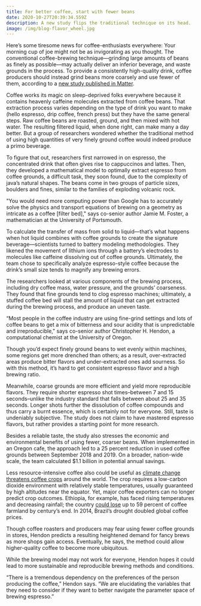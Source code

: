 ```yaml
---
title: For better coffee, start with fewer beans
date: 2020-10-27T20:39:34.559Z
description: A new study flips the traditional technique on its head.
image: /img/blog-flavor_wheel.jpg
---
```

<!--StartFragment-->

Here’s some tiresome news for coffee-enthusiasts everywhere: Your morning cup of joe might not be as invigorating as you thought. The conventional coffee-brewing technique—grinding large amounts of beans as finely as possible—may actually deliver an inferior beverage, and waste grounds in the process. To provide a consistently high-quality drink, coffee producers should instead grind beans more coarsely and use fewer of them, according to a [new study published in Matter](https://www.cell.com/matter/fulltext/S2590-2385(19)30410-2).

Coffee works its magic on sleep-deprived folks everywhere because it contains heavenly caffeine molecules extracted from coffee beans. That extraction process varies depending on the type of drink you want to make (hello espresso, drip coffee, french press) but they have the same general steps. Raw coffee beans are roasted, ground, and then mixed with hot water. The resulting filtered liquid, when done right, can make many a day better. But a group of researchers wondered whether the traditional method of using high quantities of very finely ground coffee would indeed produce a primo beverage.

To figure that out, researchers first narrowed in on espresso, the concentrated drink that often gives rise to cappuccinos and lattes. Then, they developed a mathematical model to optimally extract espresso from coffee grounds, a difficult task, they soon found, due to the complexity of java’s natural shapes. The beans come in two groups of particle sizes, boulders and fines, similar to the families of exploding volcanic rock.

"You would need more computing power than Google has to accurately solve the physics and transport equations of brewing on a geometry as intricate as a coffee \[filter bed]," says co-senior author Jamie M. Foster, a mathematician at the University of Portsmouth.

To calculate the transfer of mass from solid to liquid—that’s what happens when hot liquid combines with coffee grounds to create the signature beverage—scientists turned to battery modeling methodologies. They likened the movement of lithium ions through a battery’s electrodes to molecules like caffeine dissolving out of coffee grounds. Ultimately, the team chose to specifically analyze espresso-style coffee because the drink’s small size tends to magnify any brewing errors.

The researchers looked at various components of the brewing process, including dry coffee mass, water pressure, and the grounds’ coarseness. They found that fine grounds tend to clog espresso machines; ultimately, a stuffed coffee bed will stall the amount of liquid that can get extracted during the brewing process, and produce an uneven taste.

“Most people in the coffee industry are using fine-grind settings and lots of coffee beans to get a mix of bitterness and sour acidity that is unpredictable and irreproducible," says co-senior author Christopher H. Hendon, a computational chemist at the University of Oregon.

Though you’d expect finely ground beans to wet evenly within machines, some regions get more drenched than others; as a result, over-extracted areas produce bitter flavors and under-extracted ones add sourness. So with this method, it’s hard to get consistent espresso flavor and a high brewing ratio.

Meanwhile, coarse grounds are more efficient and yield more reproducible flavors. They require shorter espresso shot times–between 7 and 15 seconds–unlike the industry standard that falls between about 25 and 35 seconds. Longer shots further the dissolution of coffee compounds and thus carry a burnt essence, which is certainly not for everyone. Still, taste is undeniably subjective. The study does not claim to have mastered espresso flavors, but rather provides a starting point for more research.

Besides a reliable taste, the study also stresses the economic and environmental benefits of using fewer, coarser beans. When implemented in an Oregon cafe, the approach led to a 25 percent reduction in used coffee grounds between September 2018 and 2019. On a broader, nation-wide scale, the team calculated $1.1 billion in potential annual savings.

Less resource-intensive coffee also could be useful as [climate change threatens coffee crops](https://www.popsci.com/climate-change-will-make-your-coffee-cost-more-and-taste-worse/) around the world. The crop requires a low-carbon dioxide environment with relatively stable temperatures, usually guaranteed by high altitudes near the equator. Yet, major coffee exporters can no longer predict crop outcomes. Ethiopia, for example, has faced rising temperatures and decreasing rainfall; the country [could lose](https://www.nature.com/articles/nplants201781.epdf?referrer_access_token=rhD66EL7f81Fzel8ceDptdRgN0jAjWel9jnR3ZoTv0O-SET6HkqXROWSHhuHWdE-fPyBenJdamVYPRt19qlJDo_o-rEVYV6MpQQAC8KWGbI1kC_cpd2ptsY_EFtShXz6h9nGhnLl8DIXYRF0-dxzgJfvZiu7LoTcb8Ga9zNbed-6xtOjbLyJ5Mq8gD0rNYxHOMKTW1KZuibGhuaY6fGR6m6lQGFITD31yYBc9yFF1H_miyS-PNAtNL6YJTYelzzJS3Np0oBmiVaAdBs1anlhPg%3D%3D&tracking_referrer=www.popsci.com) up to 59 percent of coffee farmland by century’s end. In 2014, Brazil’s drought doubled global coffee prices.

Though coffee roasters and producers may fear using fewer coffee grounds in stores, Hendon predicts a resulting heightened demand for fancy brews as more shops gain access. Eventually, he says, the method could allow higher-quality coffee to become more ubiquitous.

While the brewing model may not work for everyone, Hendon hopes it could lead to more sustainable and reproducible brewing methods and conditions.

“There is a tremendous dependency on the preferences of the person producing the coffee,” Hendon says. “We are elucidating the variables that they need to consider if they want to better navigate the parameter space of brewing espresso.”

<!--EndFragment-->
